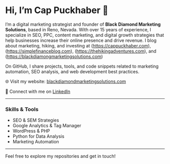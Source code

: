 # Hi, I’m Cap Puckhaber 👋

I’m a digital marketing strategist and founder of **Black Diamond Marketing Solutions**, based in Reno, Nevada. With over 15 years of experience, I specialize in SEO, PPC, content marketing, and digital growth strategies that help businesses increase their online presence and drive revenue. I blog about marketing, hiking, and investing at (https://cappuckhaber.com), (https://simplefinanceblog.com), (https://thehikingadventures.com), and (https://blackdiamongmarketingsolutions.com)

On GitHub, I share projects, tools, and code snippets related to marketing automation, SEO analysis, and web development best practices.

🌐 Visit my website: <a href="https://blackdiamondmarketingsolutions.com" rel="me">blackdiamondmarketingsolutions.com</a>


🔗 Connect with me on [LinkedIn](https://www.linkedin.com/in/cappuckhaber)  

---

### Skills & Tools  
- SEO & SEM Strategies  
- Google Analytics & Tag Manager  
- WordPress & PHP  
- Python for Data Analysis  
- Marketing Automation

---

Feel free to explore my repositories and get in touch!
